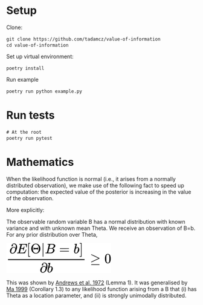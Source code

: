# Setup

Clone:
```shell
git clone https://github.com/tadamcz/value-of-information
cd value-of-information
```

Set up virtual environment:
```shell
poetry install
```

Run example
```shell
poetry run python example.py
```

# Run tests
```shell
# At the root
poetry run pytest
```

# Mathematics
When the likelihood function is normal (i.e., it arises from a normally distributed observation), we make use of the following fact to speed up computation: the expected value of the posterior is increasing in the value of the observation.

More explicitly:

The observable random variable B has a normal distribution with known variance and with unknown mean Theta. We receive an observation of B=b. For any prior distribution over Theta,

![img](assets/equation.svg)

This was shown by [Andrews et al. 1972](assets/andrews1972.pdf) (Lemma 1). It was generalised by [Ma 1999](assets/ma1999.pdf) (Corollary 1.3) to any likelihood function arising from a B that (i) has Theta as a location parameter, and (ii) is strongly unimodally distributed.